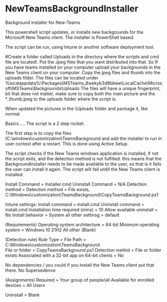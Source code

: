 # NewTeamsBackgroundInstaller
Background installer for New-Teams


This powershell script updates, or installs new backgrounds for the Microsoft New Teams client. The installer is PowerShell based. 

The script can be run, using Intune or another software deployment tool.

#Create a folder called Uploads in the directory where the scripts and cmd file are located!.
Put the Jpeg files that you want distributed into that.
So If you have teams installed on your computer upload your backgrounds in the New Teams client on your computer. 
Copy the jpeg files and thumb into the uploads filder. The files can be located under %localappdata%\Packages\MSTeams_8wekyb3d8bbwe\LocalCache\Microsoft\MSTeams\Backgrounds\Uploads
The files will have a unique fingerprint, bit that does not matter, make sure to copy both the main picture and the *_thumb.jpeg to the uploads folder where the script is.


When updated the pictures in the \Uploads folder and package it, like normal.

Basics.....
The script is a 2 step rocket. 

The first step is to copy the files (C:\windows\customization\TeamsBackground and add the installer to run in user context after a restart. 
This is done using Active Setup.

The script checks if the New Teams windows application is installed, if not the script exits, and the detection method is not fulfilled.
this means that the BackgroundInstaller needs to be made available to the user, so that is it fails the user can install it again. The script will fail untill the New Teams client is installed. 

Install Command = Installer.cmd
Uninstall Command = N/A
Detection method = Detection method = File exists, C:\Windows\customization\TeamsBackground\CopyTeamsBackground.ps1

Intune settings:
Install command = install.cmd
Uninstall command = install.cmd
Installation time required (mins) = 10
Allow available uninstall = No
Install behavior = System
all other settinsg = default

(Requirements)
Operating system architecture = 64-bit
Minimum operating system = Windows 10 21H2
All other (Blank)

(Detection rule)
Rule Type = File
Path = C:\Windows\customization\TeamsBackground\
File or folder = CopyTeamsBackground.ps1
Detection methid = File or folder exists
Associated with a 32-bit app on 64-bit clients = No


No dependencies / you could if you install the New Teams client put that there.
No Supersedence

(Assignments)
Required = Your group of people/all
Available for enrolled devices = All Users

Uninstall = Blank


